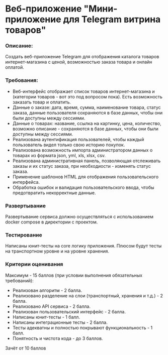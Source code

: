 # Веб-приложение "Мини-приложение для Telegram витрина товаров"

### Описание: 
Создать веб-приложение Telegram для отображения каталога товаров интернет-магазина с ценой, возможностью заказа товара и онлайн оплатой. 

### Требования:
- Веб-интерфейс отображает список товаров интернет-магазина и (категории товаров - вот это под вопросом пока). Есть возможность заказать товар и оплатить.
- Данные о заказе: дата, время, сумма, наименование товара, статус заказа, данные пользователя сохраняются в базе данных, чтобы они были доступны между сессиями.
- Данные о товарах: название, ссылка на картинку, цена, количество, возможно описание - сохраняются в базе данных, чтобы они были доступны между сессиями.
- Реализована аутентификация пользователей, чтобы каждый пользователь видел только свою историю покупок.
- Реализована возможность импорта администратором данных о товарах из формата json, yml, xls, xlsx, csv.
- Реализована административная панель, позволяющая отслеживать заказы и их статус заказа, при необходиости - изменять статус заказа. 
- Применение шаблонов HTML для отображения пользовательского интерфейса.
- Обработка ошибок и валидация пользовательского ввода, чтобы предотвратить некорректные данные.

### Развертывание
Развертывание сервиса должно осуществляться с использованием docker compose в директории с проектом.

### Тестирование
Написаны юнит-тесты на core логику приложения. Плюсом будут тесты на транспортном уровне и на уровне хранения.

### Критерии оценивания
Максимум - 15 баллов (при условии выполнения обязательных требований):

- Реализован алгоритм - 2 балла.
- Реализовано разделение на слои (транспортный, хранения и т.д.) - 2 балла.
- Реализовано API сервиса - 2 балла.
- Реализован пользовательский интерфейс - 2 балла.
- Написаны юнит-тесты - 1 балл.
- Написаны интеграционные тесты - 2 балла.
- Тесты адекватны и полностью покрывают функциональность - 1 балл.
- Понятность и чистота кода - до 3 баллов.

Зачёт от 10 баллов